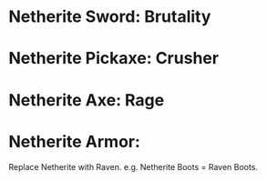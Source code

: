 # Netherite Sword: Brutality
# Netherite Pickaxe: Crusher
# Netherite Axe: Rage
# Netherite Armor:
Replace Netherite with Raven. e.g. Netherite Boots = Raven Boots.
